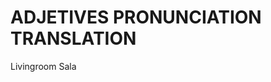 
# ADJETIVES             PRONUNCIATION           TRANSLATION

Livingroom                                      Sala